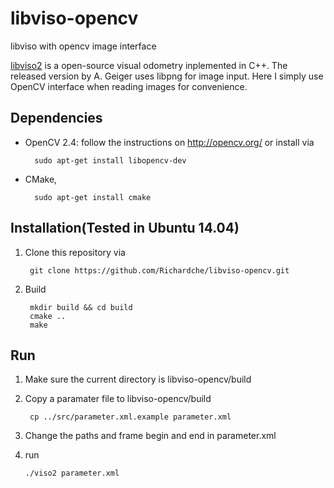 # libviso-opencv
libviso with opencv image interface

[libviso2](http://www.cvlibs.net/software/libviso/) is a open-source visual odometry inplemented in C++. The released version by A. Geiger uses libpng for image input. Here I simply use OpenCV interface when reading images for convenience.

## Dependencies
* OpenCV 2.4: follow the instructions on http://opencv.org/ or install 
  via 

        sudo apt-get install libopencv-dev
        
* CMake,

        sudo apt-get install cmake

## Installation(Tested in Ubuntu 14.04)
1. Clone this repository via 

        git clone https://github.com/Richardche/libviso-opencv.git

2. Build

        mkdir build && cd build
        cmake ..
        make

## Run
1.  Make sure the current directory is libviso-opencv/build
2. Copy a paramater file to libviso-opencv/build

        cp ../src/parameter.xml.example parameter.xml

3. Change the paths and frame begin and end in parameter.xml
4. run

       ./viso2 parameter.xml
